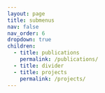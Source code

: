 ```yaml
---
layout: page
title: submenus
nav: false
nav_order: 6
dropdown: true
children:
  - title: publications
    permalink: /publications/
  - title: divider
  - title: projects
    permalink: /projects/
---
```



